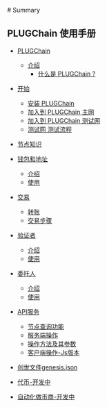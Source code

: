 ‌# Summary​

## PLUGChain 使用手册


* [PLUGChain](README.md)

    * [介绍](README.md)
        * [什么是 PLUGChain ?](README.md)
    
* [开始](./cn/installation.md)    

    * [安装 PLUGChain](./cn/installation.md)    
    * [加入到 PLUGChain 主网](./cn/mainnet.md)
    * [加入到 PLUGChain 测试网](./cn/testnet.md)    
    * [测试网 测试流程 ](./cn/testnet-process.md)    

* [节点知识](./cn/node/README.md)  

* [钱包和地址](./cn/basic/accounts-faq.md)

    * [介绍](./cn/basic/accounts-faq.md)
    * [使用](./cn/basic/accounts.md)

* [交易](./cn/basic/tx.md)

    * [转账](./cn/basic/tx.md)
    * [交易步骤](./cn/basic/txs.md)

* [验证者](./cn/validators/validator-faq.md)

    * [介绍](./cn/validators/validator-faq.md)   
    * [使用](./cn/validators/validator-setup.md)   

* [委托人](./cn/delegators/delegator-faq.md)

    * [介绍](./cn/delegators/delegator-faq.md)   
    * [使用](./cn/delegators/delegator-setup.md)  

* [API服务](./cn/api/swagger-api.md)
    * [节点查询功能](./cn/api/swagger-api.md)
    * [服务端操作](./cn/api/txs.md)
    * [操作方法及其参数](./cn/api/proto-docs.md)
    * [客户端操作-Js版本](https://github.com/oracleNetworkProtocol/cosmjs)

* [创世文件genesis.json](./cn/basic/genesis.md)   

* [代币-开发中]()   

* [自动化做市商-开发中]()   